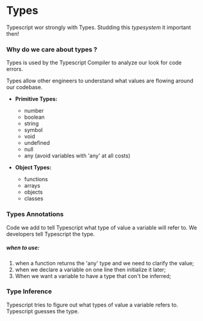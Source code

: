 # Types

Typescript wor strongly with Types. Studding this _typesystem_ it important then!

### Why do we care about types ?

Types is used by the Typescript Compiler to analyze our look for code errors.

Types allow other engineers to understand what values are flowing around our codebase.

- **Primitive Types:**

  - number
  - boolean
  - string
  - symbol
  - void
  - undefined
  - null
  - any (avoid variables with 'any' at all costs)

- **Object Types:**

  - functions
  - arrays
  - objects
  - classes

### Types Annotations

Code we add to tell Typescript what type of value a variable will refer to.
We developers tell Typescript the type.

##### when to use:

1. when a function returns the 'any' type and we need to clarify the value;
2. when we declare a variable on one line then initialize it later;
3. When we want a variable to have a type that con't be inferred;

### Type Inference

Typescript tries to figure out what types of value a variable refers to.
Typescript guesses the type.

